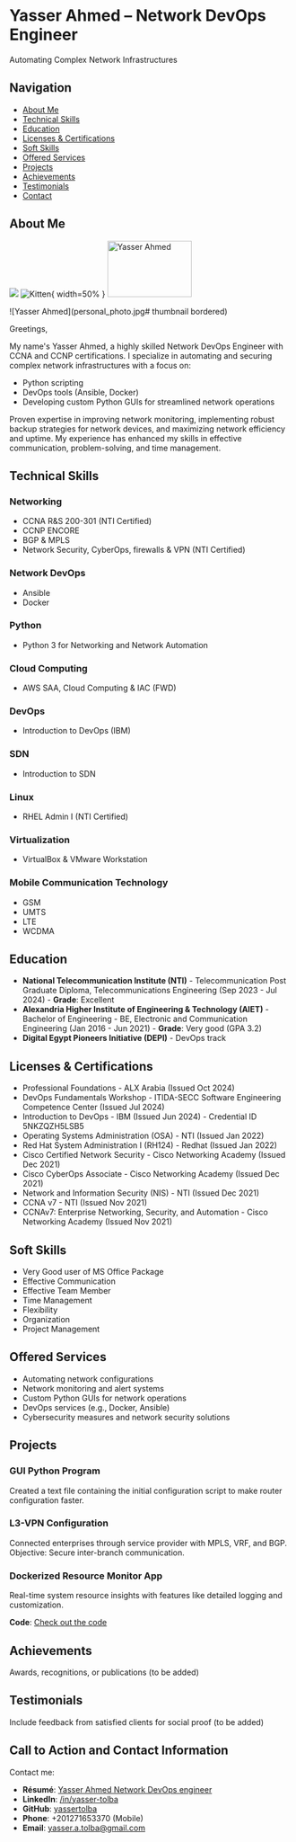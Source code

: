 # Yasser Ahmed – Network DevOps Engineer
Automating Complex Network Infrastructures

## Navigation
- [About Me](#about-me)
- [Technical Skills](#technical-skills)
- [Education](#education)
- [Licenses & Certifications](#licenses-certifications)
- [Soft Skills](#soft-skills)
- [Offered Services](#offered-services)
- [Projects](#projects)
- [Achievements](#achievements)
- [Testimonials](#testimonials)
- [Contact](#contact)

## About Me
![ ](personal_photo.jpg)
![Kitten](personal_photo.jpg){ width=50% } 
<img src="personal_photo.jpg" alt="Yasser Ahmed" title="Yasser Ahmed" width="150" height="100" /> 

![Yasser Ahmed](personal_photo.jpg# thumbnail bordered) 

Greetings,

My name's Yasser Ahmed, a highly skilled Network DevOps Engineer with CCNA and CCNP certifications. I specialize in automating and securing complex network infrastructures with a focus on:
- Python scripting
- DevOps tools (Ansible, Docker)
- Developing custom Python GUIs for streamlined network operations

Proven expertise in improving network monitoring, implementing robust backup strategies for network devices, and maximizing network efficiency and uptime. My experience has enhanced my skills in effective communication, problem-solving, and time management.

## Technical Skills
### Networking
- CCNA R&S 200-301 (NTI Certified)
- CCNP ENCORE
- BGP & MPLS
- Network Security, CyberOps, firewalls & VPN (NTI Certified)

### Network DevOps 
- Ansible
- Docker

### Python
- Python 3 for Networking and Network Automation

### Cloud Computing
- AWS SAA, Cloud Computing & IAC (FWD)

### DevOps
- Introduction to DevOps (IBM)

### SDN
- Introduction to SDN

### Linux
- RHEL Admin I (NTI Certified)

### Virtualization
- VirtualBox & VMware Workstation

### Mobile Communication Technology
- GSM
- UMTS
- LTE
- WCDMA

## Education
- **National Telecommunication Institute (NTI)** - Telecommunication Post Graduate Diploma, Telecommunications Engineering (Sep 2023 - Jul 2024) - **Grade**: Excellent
- **Alexandria Higher Institute of Engineering & Technology (AIET)** - Bachelor of Engineering - BE, Electronic and Communication Engineering (Jan 2016 - Jun 2021) - **Grade**: Very good (GPA 3.2)
- **Digital Egypt Pioneers Initiative (DEPI)** - DevOps track

## Licenses & Certifications
- Professional Foundations - ALX Arabia (Issued Oct 2024)
- DevOps Fundamentals Workshop - ITIDA-SECC Software Engineering Competence Center (Issued Jul 2024)
- Introduction to DevOps - IBM (Issued Jun 2024) - Credential ID 5NKZQZH5LSB5
- Operating Systems Administration (OSA) - NTI (Issued Jan 2022)
- Red Hat System Administration I (RH124) - Redhat (Issued Jan 2022)
- Cisco Certified Network Security - Cisco Networking Academy (Issued Dec 2021)
- Cisco CyberOps Associate - Cisco Networking Academy (Issued Dec 2021)
- Network and Information Security (NIS) - NTI (Issued Dec 2021)
- CCNA v7 - NTI (Issued Nov 2021)
- CCNAv7: Enterprise Networking, Security, and Automation - Cisco Networking Academy (Issued Nov 2021)

## Soft Skills
- Very Good user of MS Office Package
- Effective Communication
- Effective Team Member
- Time Management
- Flexibility
- Organization
- Project Management

## Offered Services
- Automating network configurations
- Network monitoring and alert systems
- Custom Python GUIs for network operations
- DevOps services (e.g., Docker, Ansible)
- Cybersecurity measures and network security solutions

## Projects
### GUI Python Program
Created a text file containing the initial configuration script to make router configuration faster.

### L3-VPN Configuration
Connected enterprises through service provider with MPLS, VRF, and BGP. Objective: Secure inter-branch communication.

### Dockerized Resource Monitor App
Real-time system resource insights with features like detailed logging and customization.

**Code**: [Check out the code](https://github.com/yassertolba/DEPI-R2-Marathon-1-devops-project)

## Achievements
Awards, recognitions, or publications (to be added)

## Testimonials
Include feedback from satisfied clients for social proof (to be added)

## Call to Action and Contact Information
Contact me:
- **Résumé**: [Yasser Ahmed Network DevOps engineer](https://drive.google.com/drive/folders/1QZLb1wvcIOEULS8MaPPAkqTzKQJ4tEHn?usp=drive_link)
- **LinkedIn**: [/in/yasser-tolba](https://linkedin.com/in/yasser-tolba)
- **GitHub**: [yassertolba](https://github.com/yassertolba)
- **Phone**: +201271653370 (Mobile)
- **Email**: [yasser.a.tolba@gmail.com](mailto:yasser.a.tolba@gmail.com)
